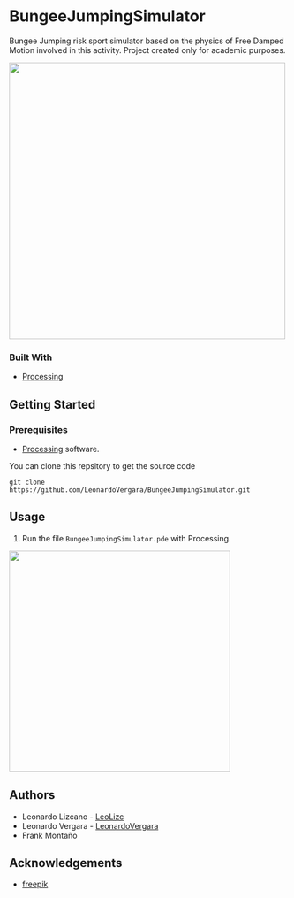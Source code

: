# BungeeJumpingSimulator
Bungee Jumping risk sport simulator based on the physics of Free Damped Motion involved in this activity. Project created only for academic purposes.

<img src="https://raw.githubusercontent.com/LeonardoVergara/BungeeJumpingSimulator/main/.github/images/simul.png" height="500">

### Built With

 - [Processing](https://processing.org)

## Getting Started
### Prerequisites

 - [Processing](https://processing.org/download) software.

You can clone this repsitory to get the source code

    git clone https://github.com/LeonardoVergara/BungeeJumpingSimulator.git

## Usage

 1. Run the file `BungeeJumpingSimulator.pde` with Processing.
 <img src="https://raw.githubusercontent.com/LeonardoVergara/BungeeJumpingSimulator/main/.github/images/params.png" height="400">

## Authors

 - Leonardo Lizcano - [LeoLizc](https://github.com/LeoLizc)
 - Leonardo Vergara - [LeonardoVergara](https://github.com/LeonardoVergara)
 - Frank Montaño

## Acknowledgements

 - [freepik](https://freepik.com)
